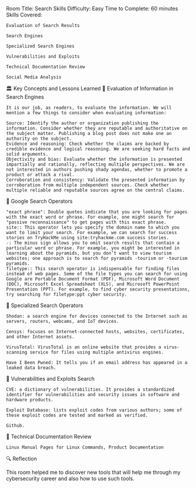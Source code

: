 Room Title: Search Skills
Difficulty: Easy
Time to Complete: 60 minutes
Skills Covered:

    Evaluation of Search Results

    Search Engines

    Specialized Search Engines

    Vulnerabilities and Exploits

    Technical Documentation Review

    Social Media Analysis

🏛️ Key Concepts and Lessons Learned
🔹 Evaluation of Information in Search Engines

    It is our job, as readers, to evaluate the information. We will mention a few things to consider when evaluating information:

    Source: Identify the author or organization publishing the information. Consider whether they are reputable and authoritative on the subject matter. Publishing a blog post does not make one an authority on the subject.
    Evidence and reasoning: Check whether the claims are backed by credible evidence and logical reasoning. We are seeking hard facts and solid arguments.
    Objectivity and bias: Evaluate whether the information is presented impartially and rationally, reflecting multiple perspectives. We are not interested in authors pushing shady agendas, whether to promote a product or attack a rival.
    Corroboration and consistency: Validate the presented information by corroboration from multiple independent sources. Check whether multiple reliable and reputable sources agree on the central claims.

🔹 Google Search Operators

    "exact phrase": Double quotes indicate that you are looking for pages with the exact word or phrase. For example, one might search for "passive reconnaissance" to get pages with this exact phrase.
    site:: This operator lets you specify the domain name to which you want to limit your search. For example, we can search for success stories on TryHackMe using site:tryhackme.com success stories.
    -: The minus sign allows you to omit search results that contain a particular word or phrase. For example, you might be interested in learning about the pyramids, but you don’t want to view tourism websites; one approach is to search for pyramids -tourism or -tourism pyramids.
    filetype:: This search operator is indispensable for finding files instead of web pages. Some of the file types you can search for using Google are Portable Document Format (PDF), Microsoft Word Document (DOC), Microsoft Excel Spreadsheet (XLS), and Microsoft PowerPoint Presentation (PPT). For example, to find cyber security presentations, try searching for filetype:ppt cyber security.

🔹 Specialized Search Operators

    Shodan: a search engine for devices connected to the Internet such as servers, routers, webcams, and IoT devices.

    Censys: focuses on Internet-connected hosts, websites, certificates, and other Internet assets. 

    VirusTotal: VirusTotal is an online website that provides a virus-scanning service for files using multiple antivirus engines. 

    Have I Been Pwned: It tells you if an email address has appeared in a leaked data breach. 

🔹 Vulnerabilities and Exploits Search

    CVE: a dictionary of vulnerabilities. It provides a standardized identifier for vulnerabilities and security issues in software and hardware products.

    Exploit Database: lists exploit codes from various authors; some of these exploit codes are tested and marked as verified.

    Github.

🔹 Technical Documentation Review

    Linux Manual Pages for Linux Commands, Product Documentation

🔍 Reflection

This room helped me to discover new tools that will help me through my cybersecurity career and also how to use such tools.
